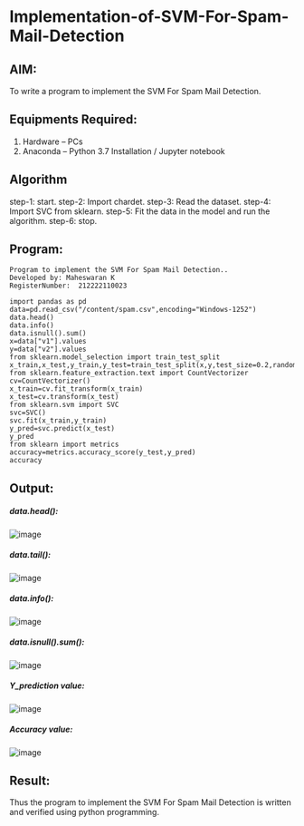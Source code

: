 # Implementation-of-SVM-For-Spam-Mail-Detection

## AIM:
To write a program to implement the SVM For Spam Mail Detection.

## Equipments Required:
1. Hardware – PCs
2. Anaconda – Python 3.7 Installation / Jupyter notebook

## Algorithm
step-1: start.
step-2: Import chardet.
step-3: Read the dataset.
step-4: Import SVC from sklearn.
step-5: Fit the data in the model and run the algorithm.
step-6: stop.

## Program:
```
Program to implement the SVM For Spam Mail Detection..
Developed by: Maheswaran K
RegisterNumber:  212222110023

import pandas as pd
data=pd.read_csv("/content/spam.csv",encoding="Windows-1252")
data.head()
data.info()
data.isnull().sum()
x=data["v1"].values
y=data["v2"].values
from sklearn.model_selection import train_test_split
x_train,x_test,y_train,y_test=train_test_split(x,y,test_size=0.2,random_state=0)
from sklearn.feature_extraction.text import CountVectorizer
cv=CountVectorizer()
x_train=cv.fit_transform(x_train)
x_test=cv.transform(x_test)
from sklearn.svm import SVC
svc=SVC()
svc.fit(x_train,y_train)
y_pred=svc.predict(x_test)
y_pred
from sklearn import metrics
accuracy=metrics.accuracy_score(y_test,y_pred)
accuracy
```

## Output:
##### data.head():
![image](https://github.com/mathes6112004/Implementation-of-SVM-For-Spam-Mail-Detection/assets/119477782/79331dd9-d5c6-4c1e-9deb-00120890679d)

##### data.tail():
![image](https://github.com/mathes6112004/Implementation-of-SVM-For-Spam-Mail-Detection/assets/119477782/8929ac18-aba8-4c68-be92-b70ac5631c8c)

##### data.info():
![image](https://github.com/mathes6112004/Implementation-of-SVM-For-Spam-Mail-Detection/assets/119477782/5b9fc559-8723-419a-ad20-91590c63d4da)

##### data.isnull().sum():
![image](https://github.com/mathes6112004/Implementation-of-SVM-For-Spam-Mail-Detection/assets/119477782/a41f7ab0-c057-40a3-8933-b77440b66b86)

##### Y_prediction value:
![image](https://github.com/mathes6112004/Implementation-of-SVM-For-Spam-Mail-Detection/assets/119477782/0436e853-ca92-49f3-b48a-3a4add28ba7f)

##### Accuracy value:
![image](https://github.com/mathes6112004/Implementation-of-SVM-For-Spam-Mail-Detection/assets/119477782/c6d4f9e5-7d6a-4bb6-b233-ff625a8e615b)

## Result:
Thus the program to implement the SVM For Spam Mail Detection is written and verified using python programming.
